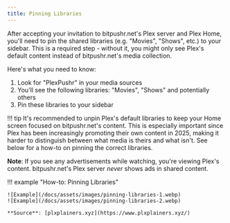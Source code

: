 ```yaml
---
title: Pinning Libraries
---
```


After accepting your invitation to bitpushr.net's Plex server and Plex Home, you'll need to pin the shared libraries (e.g. "Movies", "Shows", etc.) to your sidebar. This is a required step - without it, you might only see Plex's default content instead of bitpushr.net's media collection.

Here's what you need to know:

1. Look for "PlexPushr" in your media sources
2. You'll see the following libraries: "Movies", "Shows" and potentially others
3. Pin these libraries to your sidebar

!!! tip
    It's recommended to unpin Plex's default libraries to keep your Home screen focused on bitpushr.net's content. This is especially important since Plex has been increasingly promoting their own content in 2025, making it harder to distinguish between what media is theirs and what isn't. See below for a how-to on pinning the correct libraries.

**Note**: If you see any advertisements while watching, you're viewing Plex's content. bitpushr.net's Plex server *never* shows ads in shared content.

!!! example "How-to: Pinning Libraries"

    ![Example](/docs/assets/images/pinning-libraries-1.webp)
    ![Example](/docs/assets/images/pinning-libraries-2.webp)

    **Source**: [plxplainers.xyz](https://www.plxplainers.xyz/)
